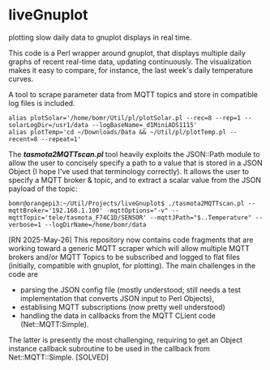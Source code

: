 # liveGnuplot
plotting slow daily data to gnuplot displays in real time. 

This code is a Perl wrapper around gnuplot, that displays multiple daily graphs of recent real-time data, updating continuously. The visualization makes it easy to compare, for instance, the last week's daily temperature curves. 

A tool to scrape parameter data from MQTT topics and store in compatible log files is included. 

    alias plotSolar='/home/bomr/Util/pl/plotSolar.pl --rec=8 --rep=1 --solarLogDir=/usr1/data --logBaseName=_d1MiniADS1115'
    alias plotTemp='cd ~/Downloads/Data && ~/Util/pl/plotTemp.pl --recent=8 --repeat=1'


The _**tasmota2MQTTscan.pl**_ tool heavily exploits the JSON::Path module to allow the user to concisely specify a path to a value that is stored in a JSON Object (I hope I've used that terminology correctly). It allows the user to specify a MQTT broker & topic, and to extract a scalar value from the JSON payload of the topic:

    bomr@orangepi3:~/Util/Projects/liveGnuplot$ ./tasmota2MQTTscan.pl --mqttBroker='192.168.1.100' -mqttOptions="-v" --mqttTopic='tele/tasmota_F74C1D/SENSOR' --mqttJPath="$..Temperature" --verbose=1 --logDirName=/home/bomr/data

[RN 2025-May-26]
This repository now contains code fragments that are working toward a generic MQTT scraper which will allow multiple MQTT brokers and/or MQTT Topics to be subscribed and logged to flat files (initially, compatible with gnuplot, for plotting). The main challenges in the code are 
 * parsing the JSON config file (mostly understood; still needs a test implementation that converts JSON input to Perl Objects),
 * establising MQTT subscriptions (now pretty well understood)
 * handling the data in callbacks from the MQTT CLient code (Net::MQTT:Simple).
 
The latter is presently the most challenging, requiring to get an Object instance callback subroutine to be used in the callback from Net::MQTT::Simple. [SOLVED]

